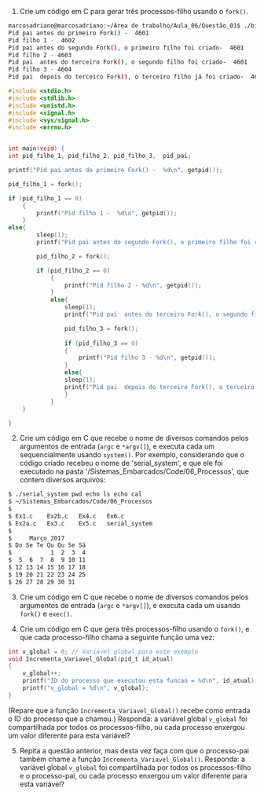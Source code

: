 
1. Crie um código em C para gerar três processos-filho usando o `fork()`.
```bash
marcosadriano@marcosadriano:~/Área de trabalho/Aula_06/Questão_01$ ./bib_arqs
Pid pai antes do primeiro Fork() -  4601
Pid filho 1 -  4602
Pid pai antes do segundo Fork(), o primeiro filho foi criado-  4601
Pid filho 2 - 4603
Pid pai  antes do terceiro Fork(), o segundo filho foi criado-  4601
Pid filho 3 - 4604
Pid pai  depois do terceiro Fork(), o terceiro filho já foi criado-  4601
```
```C
#include <stdio.h>
#include <stdlib.h>
#include <unistd.h>
#include <signal.h>
#include <sys/signal.h>
#include <errno.h>


int main(void) {
int pid_filho_1, pid_filho_2, pid_filho_3,  pid_pai;

printf("Pid pai antes do primeiro Fork() -  %d\n", getpid());

pid_filho_1 = fork();

if (pid_filho_1 == 0)
	{
		printf("Pid filho 1 -  %d\n", getpid());
	}
else{
		sleep(1);
		printf("Pid pai antes do segundo Fork(), o primeiro filho foi criado-  %d\n", getpid());

		pid_filho_2 = fork();

		if (pid_filho_2 == 0)
			{
				printf("Pid filho 2 - %d\n", getpid());
			}
			else{
				sleep(1);
				printf("Pid pai  antes do terceiro Fork(), o segundo filho foi criado-  %d\n", getpid());			

				pid_filho_3 = fork();
				
				if (pid_filho_3 == 0)
				{
					printf("Pid filho 3 - %d\n", getpid());
				}
				else{
				sleep(1);
				printf("Pid pai  depois do terceiro Fork(), o terceiro filho já foi criado-  %d\n", getpid());
				}
			} 
	}

}
```
2. Crie um código em C que recebe o nome de diversos comandos pelos argumentos de entrada (`argc` e `*argv[]`), e executa cada um sequencialmente usando `system()`. Por exemplo, considerando que o código criado recebeu o nome de 'serial_system', e que ele foi executado na pasta '/Sistemas_Embarcados/Code/06_Processos', que contem diversos arquivos:

```bash
$ ./serial_system pwd echo ls echo cal
$ ~/Sistemas_Embarcados/Code/06_Processos
$
$ Ex1.c    Ex2b.c   Ex4.c   Ex6.c
$ Ex2a.c   Ex3.c    Ex5.c   serial_system
$
$     Março 2017
$ Do Se Te Qu Qu Se Sá
$           1  2  3  4
$  5  6  7  8  9 10 11
$ 12 13 14 15 16 17 18
$ 19 20 21 22 23 24 25
$ 26 27 28 29 30 31
```

3. Crie um código em C que recebe o nome de diversos comandos pelos argumentos de entrada (`argc` e `*argv[]`), e executa cada um usando `fork()` e `exec()`.

4. Crie um código em C que gera três processos-filho usando o `fork()`, e que cada processo-filho chama a seguinte função uma vez:

```C
int v_global = 0; // Variavel global para este exemplo
void Incrementa_Variavel_Global(pid_t id_atual)
{
	v_global++;
	printf("ID do processo que executou esta funcao = %d\n", id_atual);
	printf("v_global = %d\n", v_global);
}
```

(Repare que a função `Incrementa_Variavel_Global()` recebe como entrada o ID do processo que a chamou.) Responda: a variável global `v_global` foi compartilhada por todos os processos-filho, ou cada processo enxergou um valor diferente para esta variável?

5. Repita a questão anterior, mas desta vez faça com que o processo-pai também chame a função `Incrementa_Variavel_Global()`. Responda: a variável global `v_global` foi compartilhada por todos os processos-filho e o processo-pai, ou cada processo enxergou um valor diferente para esta variável?
